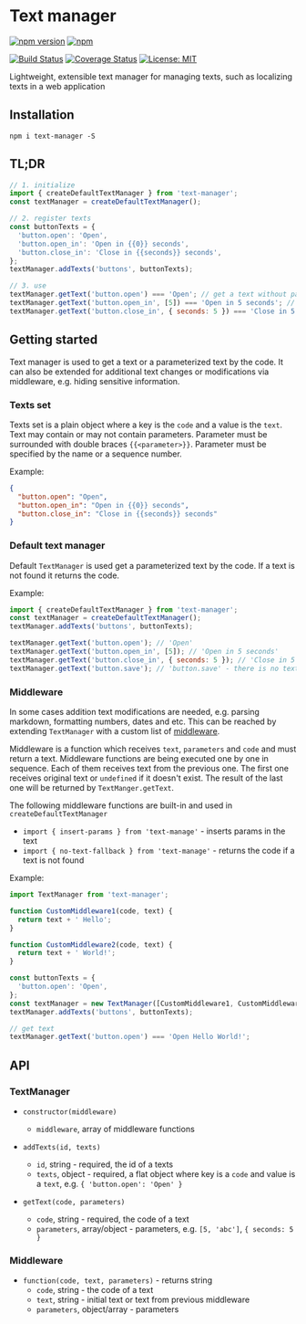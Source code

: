 # Text manager

[![npm version](https://badge.fury.io/js/text-manager.svg)](https://www.npmjs.com/package/text-manager)
[![npm](https://img.shields.io/npm/dm/text-manager)](https://www.npmjs.com/package/text-manager)

[![Build Status](https://travis-ci.com/apyrkh/text-manager.svg?branch=master)](https://travis-ci.com/apyrkh/text-manager)
[![Coverage Status](https://coveralls.io/repos/github/apyrkh/text-manager/badge.svg?branch=master)](https://coveralls.io/github/apyrkh/text-manager?branch=master)
[![License: MIT](https://img.shields.io/badge/License-MIT-brightgreen.svg)](https://opensource.org/licenses/MIT)

Lightweight, extensible text manager for managing texts, such as localizing texts in a web application


## Installation

`npm i text-manager -S`


## TL;DR

```javascript
// 1. initialize
import { createDefaultTextManager } from 'text-manager';
const textManager = createDefaultTextManager();

// 2. register texts
const buttonTexts = {
  'button.open': 'Open',
  'button.open_in': 'Open in {{0}} seconds',
  'button.close_in': 'Close in {{seconds}} seconds',
};
textManager.addTexts('buttons', buttonTexts);

// 3. use
textManager.getText('button.open') === 'Open'; // get a text without parameters
textManager.getText('button.open_in', [5]) === 'Open in 5 seconds'; // get a text with ordered parameters
textManager.getText('button.close_in', { seconds: 5 }) === 'Close in 5 seconds'; // get a text with named parameters
```


## Getting started

Text manager is used to get a text or a parameterized text by the code.
It can also be extended for additional text changes or modifications via middleware, e.g. hiding sensitive information.

### Texts set

Texts set is a plain object where a key is the `code` and a value is the `text`.
Text may contain or may not contain parameters. Parameter must be surrounded with double braces `{{<parameter>}}`.
Parameter must be specified by the name or a sequence number. 

Example:
```json
{
  "button.open": "Open",
  "button.open_in": "Open in {{0}} seconds",
  "button.close_in": "Close in {{seconds}} seconds"
}
```

### Default text manager

Default `TextManager` is used get a parameterized text by the code. If a text is not found it returns the code.

Example:
```javascript
import { createDefaultTextManager } from 'text-manager';
const textManager = createDefaultTextManager();
textManager.addTexts('buttons', buttonTexts);

textManager.getText('button.open'); // 'Open'
textManager.getText('button.open_in', [5]); // 'Open in 5 seconds'
textManager.getText('button.close_in', { seconds: 5 }); // 'Close in 5 seconds'
textManager.getText('button.save'); // 'button.save' - there is no text for the code
```

### Middleware

In some cases addition text modifications are needed, e.g. parsing markdown, formatting numbers, dates and etc.
This can be reached by extending `TextManager` with a custom list of [middleware](#middleware).

Middleware is a function which receives `text`, `parameters` and `code` and must return a text.
Middleware functions are being executed one by one in sequence. Each of them receives text from the previous one.
The first one receives original text or `undefined` if it doesn't exist.
The result of the last one will be returned by `TextManger.getText`.

The following middleware functions are built-in and used in `createDefaultTextManager`
- `import { insert-params } from 'text-manage'` - inserts params in the text
- `import { no-text-fallback } from 'text-manage'` - returns the code if a text is not found

Example:
```javascript
import TextManager from 'text-manager';

function CustomMiddleware1(code, text) {
  return text + ' Hello';
}

function CustomMiddleware2(code, text) {
  return text + ' World!';
}

const buttonTexts = {
  'button.open': 'Open',
};
const textManager = new TextManager([CustomMiddleware1, CustomMiddleware2]);
textManager.addTexts('buttons', buttonTexts);

// get text
textManager.getText('button.open') === 'Open Hello World!';
```


## API

### TextManager

- `constructor(middleware)`
  - `middleware`, array of middleware functions

- `addTexts(id, texts)`
  - `id`, string - required, the id of a texts
  - `texts`, object - required, a flat object where key is a `code` and value is a `text`, e.g. `{ 'button.open': 'Open' }`

- `getText(code, parameters)`
  - `code`, string - required, the code of a text
  - `parameters`, array/object - parameters, e.g. `[5, 'abc']`, `{ seconds: 5 }`

### Middleware

- `function(code, text, parameters)` - returns string
  - `code`, string - the code of a text
  - `text`, string - initial text or text from previous middleware
  - `parameters`, object/array - parameters
